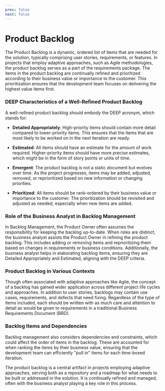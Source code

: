 ```yaml
---
prev: false
next: false
---
```


# Product Backlog

The Product Backlog is a dynamic, ordered list of items that are needed for the solution, typically comprising user stories, requirements, or features. In projects that employ adaptive approaches, such as Agile methodologies, the product backlog serves as a part of the requirements package. The items in the product backlog are continually refined and prioritized according to their business value or importance to the customer. This prioritization ensures that the development team focuses on delivering the highest value items first.

### DEEP Characteristics of a Well-Refined Product Backlog

A well-refined product backlog should embody the DEEP acronym, which stands for:

- **Detailed Appropriately**: High-priority items should contain more detail compared to lower-priority items. This ensures that the items that are most likely to be worked on in the next iteration are ready.

- **Estimated**: All items should have an estimate for the amount of work required. Higher-priority items should have more precise estimates, which might be in the form of story points or units of time.

- **Emergent**: The product backlog is not a static document but evolves over time. As the project progresses, items may be added, adjusted, removed, or reprioritized based on new information or changing priorities.

- **Prioritized**: All items should be rank-ordered by their business value or importance to the customer. The prioritization should be revisited and adjusted as needed, especially when new items are added.

### Role of the Business Analyst in Backlog Management

In Backlog Management, the Product Owner often assumes the responsibility for keeping the backlog up-to-date. When roles are distinct, the business analyst assists the Product Owner in refining the product backlog. This includes adding or removing items and reprioritizing them based on changes in requirements or business conditions. Additionally, the business analyst helps in elaborating backlog items, ensuring they are Detailed Appropriately and Estimated, aligning with the DEEP criteria.

### Product Backlog in Various Contexts

Though often associated with adaptive approaches like Agile, the concept of a backlog has gained wider application across different project life cycles and approaches. In addition to user stories, backlogs may contain use cases, requirements, and defects that need fixing. Regardless of the type of items included, each should be written with as much care and attention to detail as would be given to requirements in a traditional Business Requirements Document (BRD).

### Backlog Items and Dependencies

Backlog management also considers dependencies and constraints, which could affect the order of items in the backlog. These are accounted for when ranking the items by their business value, ensuring that the development team can efficiently "pull in" items for each time-boxed iteration.

The product backlog is a central artifact in projects employing adaptive approaches, serving both as a repository and a roadmap for what needs to be built or addressed in the solution. It is continually refined and managed, often with the business analyst playing a key role in this process.
